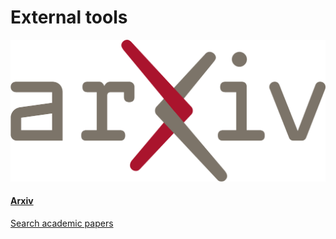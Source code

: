 # External tools

<div class="card-grid">

  <a href="arxiv/" class="card">
    <div class="card-icon">
      <img src="icons/arxiv.png" alt="Google Drive">
    </div>
    <h4 class="card-title">Arxiv</h4>
    <p class="card-description">Search academic papers</p>
  </a>

</div>
